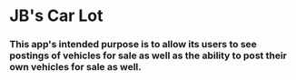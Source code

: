 <h1>JB's Car Lot</h1>
<h3>This app's intended purpose is to allow its users to see postings of vehicles for sale as well as the ability to post their own vehicles for sale as well.</h3>